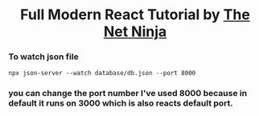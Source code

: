<div align="center">

# Full Modern React Tutorial by [The Net Ninja](https://www.youtube.com/playlist?list=PL4cUxeGkcC9gZD-Tvwfod2gaISzfRiP9d)


</div>


### To watch json file 

```
npx json-server --watch database/db.json --port 8000

```

### you can change the port number I've used 8000 because in default it runs on 3000 which is also reacts default port.
